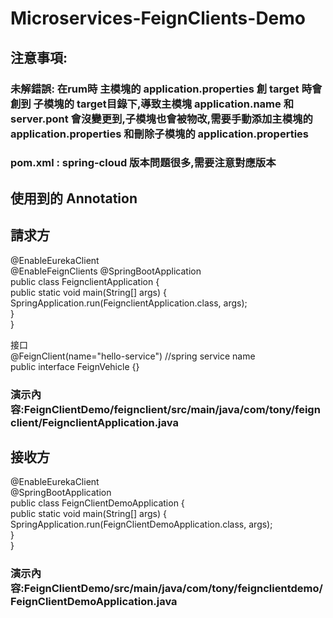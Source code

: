 # Microservices-FeignClients-Demo
## 注意事項:  
### 未解錯誤: 在rum時 主模塊的 application.properties 創 target 時會創到 子模塊的 target目錄下,導致主模塊 application.name 和 server.pont 會沒變更到,子模塊也會被物改,需要手動添加主模塊的application.properties 和刪除子模塊的 application.properties   

### pom.xml : spring-cloud 版本問題很多,需要注意對應版本

## 使用到的 Annotation

## 請求方 

@EnableEurekaClient  
@EnableFeignClients 
@SpringBootApplication  
public class FeignclientApplication {   
    public static void main(String[] args) {   
        SpringApplication.run(FeignclientApplication.class, args);   
    }  
}   

接口   
@FeignClient(name="hello-service") //spring service name   
public interface FeignVehicle {}   


### 演示內容:FeignClientDemo/feignclient/src/main/java/com/tony/feignclient/FeignclientApplication.java   


## 接收方  
@EnableEurekaClient   
@SpringBootApplication    
public class FeignClientDemoApplication {   
    public static void main(String[] args) {   
        SpringApplication.run(FeignClientDemoApplication.class, args);   
    }   
}   


### 演示內容:FeignClientDemo/src/main/java/com/tony/feignclientdemo/FeignClientDemoApplication.java   
